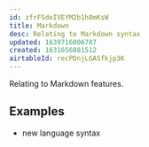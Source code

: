 ```yaml
---
id: zfrFSdoIVEYM2b1h8mKsW
title: Markdown
desc: Relating to Markdown syntax
updated: 1639716006787
created: 1631656881512
airtableId: recPDnjLGASfkjp3K
---
```


Relating to Markdown features.

## Examples
- new language syntax
